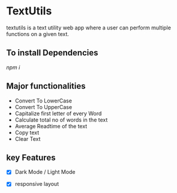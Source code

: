 # TextUtils 
textutils is a text utility web app where a user can perform multiple functions 
on a given text.

 ## To install Dependencies
  *npm i*
  
## Major functionalities

 - Convert To LowerCase
 - Convert To UpperCase
 - Capitalize first letter of every Word 
 - Calculate total no of words in the text
 - Average Readtime of the text
 - Copy text
 - Clear Text
 

## key Features

 - [x] Dark Mode / Light Mode
 - [x] responsive layout
 